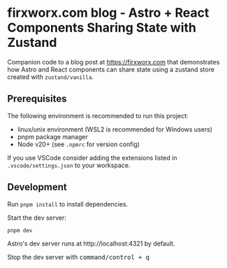 # firxworx.com blog - Astro + React Components Sharing State with Zustand

Companion code to a blog post at https://firxworx.com that demonstrates how Astro and React components can share state using a zustand store created with `zustand/vanilla`.

## Prerequisites

The following environment is recommended to run this project:

- linux/unix environment (WSL2 is recommended for Windows users)
- pnpm package manager
- Node v20+ (see `.npmrc` for version config)

If you use VSCode consider adding the extensions listed in `.vscode/settings.json` to your workspace.

## Development

Run `pnpm install` to install dependencies.

Start the dev server:

```sh
pnpm dev
```

Astro's dev server runs at http://localhost:4321 by default.

Stop the dev server with <kbd>command/control + q</kbd>

